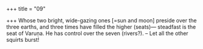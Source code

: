 +++
title = "09"

+++
Whose two bright, wide-gazing ones [=sun and moon] preside over the  three earths, and three times have filled the higher (seats)—
steadfast is the seat of Varuṇa. He has control over the seven (rivers?). – Let all the other squirts burst!